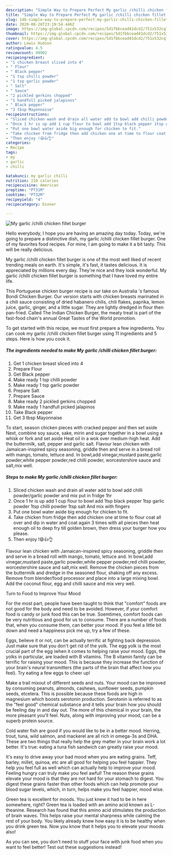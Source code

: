 ```yaml
---
description: "Simple Way to Prepare Perfect My garlic /chilli chicken fillet burger"
title: "Simple Way to Prepare Perfect My garlic /chilli chicken fillet burger"
slug: 146-simple-way-to-prepare-perfect-my-garlic-chilli-chicken-fillet-burger
date: 2020-08-26T23:19:54.446Z
image: https://img-global.cpcdn.com/recipes/5d1fbbcead41dcd2/751x532cq70/my-garlic-chilli-chicken-fillet-burger-recipe-main-photo.jpg
thumbnail: https://img-global.cpcdn.com/recipes/5d1fbbcead41dcd2/751x532cq70/my-garlic-chilli-chicken-fillet-burger-recipe-main-photo.jpg
cover: https://img-global.cpcdn.com/recipes/5d1fbbcead41dcd2/751x532cq70/my-garlic-chilli-chicken-fillet-burger-recipe-main-photo.jpg
author: Lewis Hudson
ratingvalue: 4.5
reviewcount: 49902
recipeingredient:
- "1 chicken breast sliced into 4"
- " Flour"
- " Black pepper"
- "1 tsp chilli powder"
- "1 tsp garlic powder"
- " Salt"
- " Sauce"
- "2 pickled gerkins chopped"
- "1 handfull picked jalapinos"
- " Black pepper"
- "3 tbsp Mayonnaise"
recipeinstructions:
- "Sliced chicken wash and drain all water add to bowl add chilli powder/garlic powder and mix put in fridge 1hr"
- "Once 1 hr is up add 1 cup flour to bowl add 1tsp black pepper 1tsp garlic powder 1tsp chilli powder 1tsp salt And mix with fingers"
- "Put one bowl water aside big enough for chicken to fit."
- "Take chicken from fridge then add chicken one at time to flour coat all over and dip in water and coat again 3 times with all pieces then heat enough oil to deep fry till golden brown, then dress your burger how you please."
- "Then enjoy !😄👍👌"
categories:
- Recipe
tags:
- my
- garlic
- chilli

katakunci: my garlic chilli 
nutrition: 210 calories
recipecuisine: American
preptime: "PT31M"
cooktime: "PT32M"
recipeyield: "4"
recipecategory: Dinner

---
```



![My garlic /chilli chicken fillet burger](https://img-global.cpcdn.com/recipes/5d1fbbcead41dcd2/751x532cq70/my-garlic-chilli-chicken-fillet-burger-recipe-main-photo.jpg)

Hello everybody, I hope you are having an amazing day today. Today, we're going to prepare a distinctive dish, my garlic /chilli chicken fillet burger. One of my favorites food recipes. For mine, I am going to make it a bit tasty. This will be really delicious.

My garlic /chilli chicken fillet burger is one of the most well liked of recent trending meals on earth. It's simple, it's fast, it tastes delicious. It is appreciated by millions every day. They're nice and they look wonderful. My garlic /chilli chicken fillet burger is something that I have loved my entire life.

This Portuguese chicken burger recipe is our take on Australia &#39;s famous Bondi Chicken Burger. Our version starts with chicken breasts marinated in a chili sauce consisting of dried habanero chilis, chili flakes, paprika, lemon juice, garlic, ginger, and a little sugar. They are lightly dredged in flour then pan-fried. Called The Indian Chicken Burger, the meaty treat is part of the fast-food chain&#39;s annual Great Tastes of the World promotion.


To get started with this recipe, we must first prepare a few ingredients. You can cook my garlic /chilli chicken fillet burger using 11 ingredients and 5 steps. Here is how you cook it.

<!--inarticleads1-->

##### The ingredients needed to make My garlic /chilli chicken fillet burger:

1. Get 1 chicken breast sliced into 4
1. Prepare  Flour
1. Get  Black pepper
1. Make ready 1 tsp chilli powder
1. Make ready 1 tsp garlic powder
1. Prepare  Salt
1. Prepare  Sauce
1. Make ready 2 pickled gerkins chopped
1. Make ready 1 handfull picked jalapinos
1. Take  Black pepper
1. Get 3 tbsp Mayonnaise


To start, season chicken pieces with cracked pepper and then set aside Next, combine soy sauce, sake, mirin and sugar together in a bowl using a whisk or fork and set aside Heat oil in a wok over medium-high heat. Add the buttermilk, salt, pepper and garlic salt. Flavour lean chicken with Jamaican-inspired spicy seasoning, griddle then and serve in a bread roll with mango, tomato, lettuce and. In bowl,add vinegar,mustard paste,garlic powder,white pepper powder,red chilli powder, worcestershire sauce and salt,mix well. 

<!--inarticleads2-->

##### Steps to make My garlic /chilli chicken fillet burger:

1. Sliced chicken wash and drain all water add to bowl add chilli powder/garlic powder and mix put in fridge 1hr
1. Once 1 hr is up add 1 cup flour to bowl add 1tsp black pepper 1tsp garlic powder 1tsp chilli powder 1tsp salt And mix with fingers
1. Put one bowl water aside big enough for chicken to fit.
1. Take chicken from fridge then add chicken one at time to flour coat all over and dip in water and coat again 3 times with all pieces then heat enough oil to deep fry till golden brown, then dress your burger how you please.
1. Then enjoy !😄👍👌


Flavour lean chicken with Jamaican-inspired spicy seasoning, griddle then and serve in a bread roll with mango, tomato, lettuce and. In bowl,add vinegar,mustard paste,garlic powder,white pepper powder,red chilli powder, worcestershire sauce and salt,mix well. Remove the chicken pieces from the buttermilk and dredge in the seasoned flour, shaking off any excess. Remove from blender/food processor and place into a large mixing bowl. Add the coconut flour, egg and chilli sauce and mix very well. 

Turn to Food to Improve Your Mood


For the most part, people have been taught to think that "comfort" foods are not good for the body and need to be avoided. However, if your comfort food is candy or junk food this can be true. Soemtimes, comfort foods can be very nutritious and good for us to consume. There are a number of foods that, when you consume them, can better your mood. If you feel a little bit down and need a happiness pick me up, try a few of these.

Eggs, believe it or not, can be actually terrific at fighting back depression. Just make sure that you don't get rid of the yolk. The egg yolk is the most crucial part of the egg iwhen it comes to helping raise your mood. Eggs, the yolks in particular, are loaded with B vitamins. The B vitamin family can be terrific for raising your mood. This is because they increase the function of your brain's neural transmitters (the parts of the brain that affect how you feel). Try eating a few eggs to cheer up!

Make a trail mixout of different seeds and nuts. Your mood can be improved by consuming peanuts, almonds, cashews, sunflower seeds, pumpkin seeds, etcetera. This is possible because these foods are high in magnesium which boosts serotonin production. Serotonin is referred to as the "feel good" chemical substance and it tells your brain how you should be feeling day in and day out. The more of this chemical in your brain, the more pleasant you'll feel. Nuts, along with improving your mood, can be a superb protein source.

Cold water fish are good if you would like to be in a better mood. Herring, trout, tuna, wild salmon, and mackerel are all rich in omega-3s and DHA. These are two things that really help the grey matter in your brain work a lot better. It's true: eating a tuna fish sandwich can greatly raise your mood. 

It's easy to drive away your bad mood when you are eating grains. Teff, barley, millet, quinoa, etc are all good for helping you feel happier. They help you feel full as well which can actually help to improve your mood. Feeling hungry can truly make you feel awful! The reason these grains elevate your mood is that they are not hard for your stomach to digest. You digest these grains faster than other foods which can help promote your blood sugar levels, which, in turn, helps make you feel happier, mood wise.

Green tea is excellent for moods. You just knew it had to be in here somewhere, right? Green tea is loaded with an amino acid known as L-theanine. Research has found that this amino acid stimulates the production of brain waves. This helps raise your mental sharpness while calming the rest of your body. You likely already knew how easy it is to be healthy when you drink green tea. Now you know that it helps you to elevate your moods also!

As you can see, you don't need to stuff your face with junk food when you want to feel better! Test out  these suggestions  instead!

